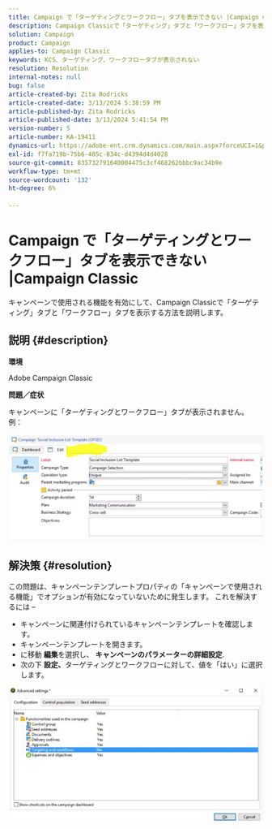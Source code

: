 ```yaml
---
title: Campaign で「ターゲティングとワークフロー」タブを表示できない |Campaign Classic
description: Campaign Classicで「ターゲティング」タブと「ワークフロー」タブを表示する方法について説明します
solution: Campaign
product: Campaign
applies-to: Campaign Classic
keywords: KCS、ターゲティング、ワークフロータブが表示されない
resolution: Resolution
internal-notes: null
bug: false
article-created-by: Zita Rodricks
article-created-date: 3/13/2024 5:38:59 PM
article-published-by: Zita Rodricks
article-published-date: 3/13/2024 5:41:54 PM
version-number: 5
article-number: KA-19411
dynamics-url: https://adobe-ent.crm.dynamics.com/main.aspx?forceUCI=1&pagetype=entityrecord&etn=knowledgearticle&id=4f849390-60e1-ee11-904c-0022480a227c
exl-id: f7fa719b-75b6-485c-834c-d4394d4d4028
source-git-commit: 835732791640004475c3cf468262bbbc9ac34b9e
workflow-type: tm+mt
source-wordcount: '132'
ht-degree: 6%

---
```


# Campaign で「ターゲティングとワークフロー」タブを表示できない |Campaign Classic


キャンペーンで使用される機能を有効にして、Campaign Classicで「ターゲティング」タブと「ワークフロー」タブを表示する方法を説明します。

## 説明 {#description}


<b>環境</b>

Adobe Campaign Classic

<b>問題／症状</b>

キャンペーンに「ターゲティングとワークフロー」タブが表示されません。 例：
<br><br>![](assets/___50849390-60e1-ee11-904c-0022480a227c___.png)<br>

## 解決策 {#resolution}


この問題は、キャンペーンテンプレートプロパティの「キャンペーンで使用される機能」でオプションが有効になっていないために発生します。 これを解決するには – 

- キャンペーンに関連付けられているキャンペーンテンプレートを確認します。
- キャンペーンテンプレートを開きます。
- に移動 <b>編集</b>を選択し、 <b>キャンペーンのパラメーターの詳細設定</b>.
- 次の下 <b>設定、</b>ターゲティングとワークフローに対して、値を「はい」に選択します。


![](assets/f184a935-4ace-ec11-a7b5-00224809c196.png)
